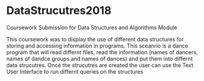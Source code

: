 # DataStrucutres2018
Coursework Submission for Data Structures and Algorithms Module

This coursework was to display the use of different data structures for storing and accessing information in programs. 
This sceanrio is a dance program that will read differnt files, read the information (names of dancers, names of dandce groups and names of dances) and put them into differnt data strucutres.
Once the strucutres are created the user can use the Text User Interface to run differnt queries on the structures
